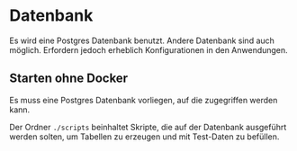 # Datenbank

Es wird eine Postgres Datenbank benutzt. Andere Datenbank sind auch möglich. Erfordern jedoch erheblich Konfigurationen in den Anwendungen.

## Starten ohne Docker

Es muss eine Postgres Datenbank vorliegen, auf die zugegriffen werden kann.

Der Ordner `./scripts` beinhaltet Skripte, die auf der Datenbank ausgeführt werden solten, um Tabellen zu erzeugen und mit Test-Daten zu befüllen.